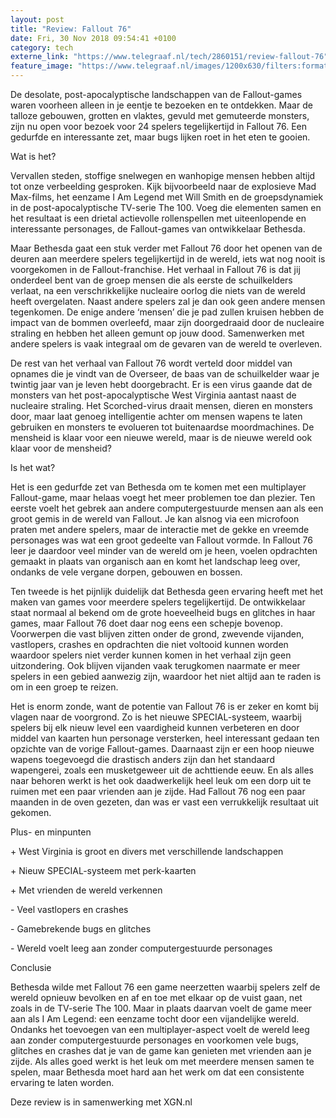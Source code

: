 ```yaml
---
layout: post
title: "Review: Fallout 76"
date: Fri, 30 Nov 2018 09:54:41 +0100
category: tech
externe_link: "https://www.telegraaf.nl/tech/2860151/review-fallout-76"
feature_image: "https://www.telegraaf.nl/images/1200x630/filters:format(jpeg):quality(80)/cdn-kiosk-api.telegraaf.nl/937b42c0-f47d-11e8-8829-453f91ab0ba9.jpg"
---
```


<p class="intro">De desolate, post-apocalyptische landschappen van de Fallout-games waren voorheen alleen in je eentje te bezoeken en te ontdekken. Maar de talloze gebouwen, grotten en vlaktes, gevuld met gemuteerde monsters, zijn nu open voor bezoek voor 24 spelers tegelijkertijd in Fallout 76. Een gedurfde en interessante zet, maar bugs lijken roet in het eten te gooien.</p> <p>Wat is het?</p><p>Vervallen steden, stoffige snelwegen en wanhopige mensen hebben altijd tot onze verbeelding gesproken. Kijk bijvoorbeeld naar de explosieve Mad Max-films, het eenzame I Am Legend met Will Smith en de groepsdynamiek in de post-apocalyptische TV-serie The 100. Voeg die elementen samen en het resultaat is een drietal actievolle rollenspellen met uiteenlopende en interessante personages, de Fallout-games van ontwikkelaar Bethesda.</p><p>Maar Bethesda gaat een stuk verder met Fallout 76 door het openen van de deuren aan meerdere spelers tegelijkertijd in de wereld, iets wat nog nooit is voorgekomen in de Fallout-franchise. Het verhaal in Fallout 76 is dat jij onderdeel bent van de groep mensen die als eerste de schuilkelders verlaat, na een verschrikkelijke nucleaire oorlog die niets van de wereld heeft overgelaten. Naast andere spelers zal je dan ook geen andere mensen tegenkomen. De enige andere ‘mensen’ die je pad zullen kruisen hebben de impact van de bommen overleefd, maar zijn doorgedraaid door de nucleaire straling en hebben het alleen gemunt op jouw dood. Samenwerken met andere spelers is vaak integraal om de gevaren van de wereld te overleven.</p><p>De rest van het verhaal van Fallout 76 wordt verteld door middel van opnames die je vindt van de Overseer, de baas van de schuilkelder waar je twintig jaar van je leven hebt doorgebracht. Er is een virus gaande dat de monsters van het post-apocalyptische West Virginia aantast naast de nucleaire straling. Het Scorched-virus draait mensen, dieren en monsters door, maar laat genoeg intelligentie achter om mensen wapens te laten gebruiken en monsters te evolueren tot buitenaardse moordmachines. De mensheid is klaar voor een nieuwe wereld, maar is de nieuwe wereld ook klaar voor de mensheid?</p><p>Is het wat?</p><p>Het is een gedurfde zet van Bethesda om te komen met een multiplayer Fallout-game, maar helaas voegt het meer problemen toe dan plezier. Ten eerste voelt het gebrek aan andere computergestuurde mensen aan als een groot gemis in de wereld van Fallout. Je kan alsnog via een microfoon praten met andere spelers, maar de interactie met de gekke en vreemde personages was wat een groot gedeelte van Fallout vormde. In Fallout 76 leer je daardoor veel minder van de wereld om je heen, voelen opdrachten gemaakt in plaats van organisch aan en komt het landschap leeg over, ondanks de vele vergane dorpen, gebouwen en bossen.</p><p>Ten tweede is het pijnlijk duidelijk dat Bethesda geen ervaring heeft met het maken van games voor meerdere spelers tegelijkertijd. De ontwikkelaar staat normaal al bekend om de grote hoeveelheid bugs en glitches in haar games, maar Fallout 76 doet daar nog eens een schepje bovenop. Voorwerpen die vast blijven zitten onder de grond, zwevende vijanden, vastlopers, crashes en opdrachten die niet voltooid kunnen worden waardoor spelers niet verder kunnen komen in het verhaal zijn geen uitzondering. Ook blijven vijanden vaak terugkomen naarmate er meer spelers in een gebied aanwezig zijn, waardoor het niet altijd aan te raden is om in een groep te reizen.</p><p>Het is enorm zonde, want de potentie van Fallout 76 is er zeker en komt bij vlagen naar de voorgrond. Zo is het nieuwe SPECIAL-systeem, waarbij spelers bij elk nieuw level een vaardigheid kunnen verbeteren en door middel van kaarten hun personage versterken, heel interessant gedaan ten opzichte van de vorige Fallout-games. Daarnaast zijn er een hoop nieuwe wapens toegevoegd die drastisch anders zijn dan het standaard wapengerei, zoals een musketgeweer uit de achttiende eeuw. En als alles naar behoren werkt is het ook daadwerkelijk heel leuk om een dorp uit te ruimen met een paar vrienden aan je zijde. Had Fallout 76 nog een paar maanden in de oven gezeten, dan was er vast een verrukkelijk resultaat uit gekomen.</p><p>Plus- en minpunten</p><p>+ West Virginia is groot en divers met verschillende landschappen</p><p>+ Nieuw SPECIAL-systeem met perk-kaarten</p><p>+ Met vrienden de wereld verkennen</p><p>- Veel vastlopers en crashes</p><p>- Gamebrekende bugs en glitches</p><p>- Wereld voelt leeg aan zonder computergestuurde personages</p><p>Conclusie</p><p>Bethesda wilde met Fallout 76 een game neerzetten waarbij spelers zelf de wereld opnieuw bevolken en af en toe met elkaar op de vuist gaan, net zoals in de TV-serie The 100. Maar in plaats daarvan voelt de game meer aan als I Am Legend: een eenzame tocht door een vijandelijke wereld. Ondanks het toevoegen van een multiplayer-aspect voelt de wereld leeg aan zonder computergestuurde personages en voorkomen vele bugs, glitches en crashes dat je van de game kan genieten met vrienden aan je zijde. Als alles goed werkt is het leuk om met meerdere mensen samen te spelen, maar Bethesda moet hard aan het werk om dat een consistente ervaring te laten worden.</p><p>Deze review is in samenwerking met XGN.nl</p>
